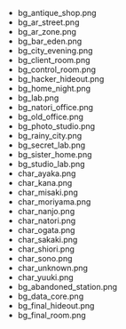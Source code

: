- bg_antique_shop.png
- bg_ar_street.png
- bg_ar_zone.png
- bg_bar_eden.png
- bg_city_evening.png
- bg_client_room.png
- bg_control_room.png
- bg_hacker_hideout.png
- bg_home_night.png
- bg_lab.png
- bg_natori_office.png
- bg_old_office.png
- bg_photo_studio.png
- bg_rainy_city.png
- bg_secret_lab.png
- bg_sister_home.png
- bg_studio_lab.png
- char_ayaka.png
- char_kana.png
- char_misaki.png
- char_moriyama.png
- char_nanjo.png
- char_natori.png
- char_ogata.png
- char_sakaki.png
- char_shiori.png
- char_sono.png
- char_unknown.png
- char_yuuki.png
- bg_abandoned_station.png
- bg_data_core.png
- bg_final_hideout.png
- bg_final_room.png

